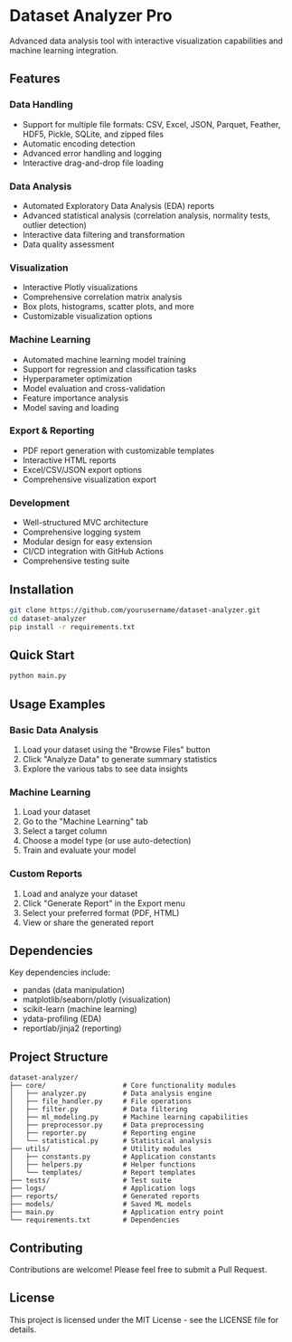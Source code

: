 # Dataset Analyzer Pro

Advanced data analysis tool with interactive visualization capabilities and machine learning integration.

## Features

### Data Handling
- Support for multiple file formats: CSV, Excel, JSON, Parquet, Feather, HDF5, Pickle, SQLite, and zipped files
- Automatic encoding detection
- Advanced error handling and logging
- Interactive drag-and-drop file loading

### Data Analysis
- Automated Exploratory Data Analysis (EDA) reports
- Advanced statistical analysis (correlation analysis, normality tests, outlier detection)
- Interactive data filtering and transformation
- Data quality assessment

### Visualization
- Interactive Plotly visualizations
- Comprehensive correlation matrix analysis
- Box plots, histograms, scatter plots, and more
- Customizable visualization options

### Machine Learning
- Automated machine learning model training
- Support for regression and classification tasks
- Hyperparameter optimization
- Model evaluation and cross-validation
- Feature importance analysis
- Model saving and loading

### Export & Reporting
- PDF report generation with customizable templates
- Interactive HTML reports
- Excel/CSV/JSON export options
- Comprehensive visualization export

### Development
- Well-structured MVC architecture
- Comprehensive logging system
- Modular design for easy extension
- CI/CD integration with GitHub Actions
- Comprehensive testing suite

## Installation

```bash
git clone https://github.com/yourusername/dataset-analyzer.git
cd dataset-analyzer
pip install -r requirements.txt
```

## Quick Start

```bash
python main.py
```

## Usage Examples

### Basic Data Analysis
1. Load your dataset using the "Browse Files" button
2. Click "Analyze Data" to generate summary statistics
3. Explore the various tabs to see data insights

### Machine Learning
1. Load your dataset
2. Go to the "Machine Learning" tab
3. Select a target column
4. Choose a model type (or use auto-detection)
5. Train and evaluate your model

### Custom Reports
1. Load and analyze your dataset
2. Click "Generate Report" in the Export menu
3. Select your preferred format (PDF, HTML)
4. View or share the generated report

## Dependencies

Key dependencies include:
- pandas (data manipulation)
- matplotlib/seaborn/plotly (visualization)
- scikit-learn (machine learning)
- ydata-profiling (EDA)
- reportlab/jinja2 (reporting)

## Project Structure

```
dataset-analyzer/
├── core/                   # Core functionality modules
│   ├── analyzer.py         # Data analysis engine
│   ├── file_handler.py     # File operations
│   ├── filter.py           # Data filtering
│   ├── ml_modeling.py      # Machine learning capabilities
│   ├── preprocessor.py     # Data preprocessing
│   ├── reporter.py         # Reporting engine
│   └── statistical.py      # Statistical analysis
├── utils/                  # Utility modules
│   ├── constants.py        # Application constants
│   ├── helpers.py          # Helper functions
│   └── templates/          # Report templates
├── tests/                  # Test suite
├── logs/                   # Application logs
├── reports/                # Generated reports
├── models/                 # Saved ML models
├── main.py                 # Application entry point
└── requirements.txt        # Dependencies
```

## Contributing

Contributions are welcome! Please feel free to submit a Pull Request.

## License

This project is licensed under the MIT License - see the LICENSE file for details.